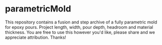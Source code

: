 # parametricMold
This repository contains a fusion and step archive of a fully parametric mold for epoxy pours. Project length, width, pour depth, headroom and material thickness. You are free to use this however you'd like, please share and we appreciate attribution. Thanks!
